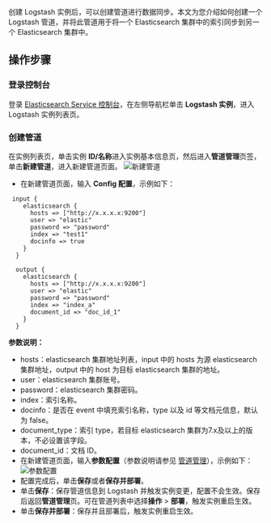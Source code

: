 创建 Logstash 实例后，可以创建管道进行数据同步。本文为您介绍如何创建一个 Logstash 管道，并将此管道用于将一个 Elasticsearch 集群中的索引同步到另一个 Elasticsearch 集群中。  

## 操作步骤
### 登录控制台
登录 [Elasticsearch Service 控制台](https://console.cloud.tencent.com/es)，在左侧导航栏单击 **Logstash 实例**，进入 Logstash 实例列表页。

### 创建管道
在实例列表页，单击实例 **ID/名称**进入实例基本信息页，然后进入**管道管理**页签，单击**新建管道**，进入新建管道页面。
![新建管道](https://main.qcloudimg.com/raw/a3ab4620184bc4c5beb0c1e468eb2ed9.png)
- 在新建管道页面，输入 **Config 配置**，示例如下：
```
 input {
    elasticsearch {
      hosts => ["http://x.x.x.x:9200"]
      user => "elastic"
      password => "password"
      index => "test1"
      docinfo => true
    }
  }

  output {
    elasticsearch {
      hosts => ["http://x.x.x.x:9200"]
      user => "elastic"
      password => "password"
      index => "index_a"
      document_id => "doc_id_1"
    }
  }
```
**参数说明：**
 - hosts：elasticsearch 集群地址列表，input 中的 hosts 为源 elasticsearch 集群地址，output 中的 host 为目标 elasticsearch 集群的地址。
 - user：elasticsearch 集群账号。
 - password：elasticsearch 集群密码。
 - index：索引名称。
 - docinfo：是否在 event 中填充索引名称，type 以及 id 等文档元信息，默认为 false。
 - document\_type：索引 type，若目标 elasticsearch 集群为7.x及以上的版本，不必设置该字段。
 - document_id：文档 ID。
- 在新建管道页面，输入**参数配置**（参数说明请参见 [管道管理](https://cloud.tencent.com/document/product/845/55095)），示例如下：
![参数配置](https://main.qcloudimg.com/raw/5e36d8101d0de1f1118934258537286d.png)
- 配置完成后，单击**保存**或者**保存并部署**。
 - 单击**保存**：保存管道信息到 Logstash 并触发实例变更，配置不会生效。保存后返回**管道管理**页。可在管道列表中选择**操作** > **部署**，触发实例重启生效。
 - 单击**保存并部署**：保存并且部署后，触发实例重启生效。

